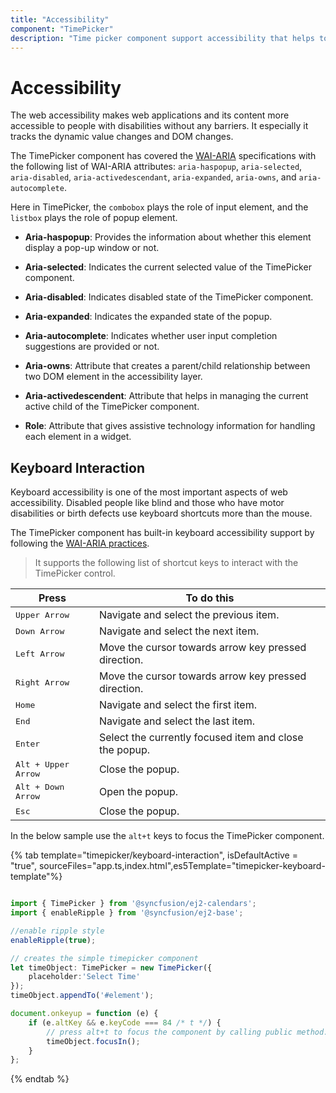 ```yaml
---
title: "Accessibility"
component: "TimePicker"
description: "Time picker component support accessibility that helps to access all the features through the keyboard, on-screen readers, or other assertive technology devices."
---
```


# Accessibility

The web accessibility makes web applications and its content more accessible to people with disabilities
without any barriers. It especially
it tracks the dynamic value changes and DOM changes.

The TimePicker component has covered the [WAI-ARIA](http://www.w3.org/WAI/PF/aria-practices)
specifications with the following list of WAI-ARIA
attributes: `aria-haspopup`, `aria-selected`, `aria-disabled`, `aria-activedescendant`,
`aria-expanded`, `aria-owns`, and `aria-autocomplete`.

Here in TimePicker, the `combobox` plays the role of input element, and the `listbox` plays the role of popup element.

* **Aria-haspopup**: Provides the information about whether this element display a pop-up window or not.

* **Aria-selected**: Indicates the current selected value of the TimePicker component.

* **Aria-disabled**: Indicates disabled state of the TimePicker component.

* **Aria-expanded**: Indicates the expanded state of the popup.

* **Aria-autocomplete**: Indicates whether user input completion suggestions are provided or not.

* **Aria-owns**: Attribute that creates a parent/child relationship between two DOM element in the accessibility layer.

* **Aria-activedescendent**: Attribute that helps in managing the current active child of the TimePicker component.

* **Role**: Attribute that gives assistive technology information for handling each element in a widget.

## Keyboard Interaction

Keyboard accessibility is one of the most important aspects of web accessibility. Disabled people like blind and those who have motor disabilities or birth defects use keyboard shortcuts more than the mouse.

The TimePicker component has built-in keyboard accessibility support by following the
[WAI-ARIA practices](http://www.w3.org/WAI/PF/aria-practices).

> It supports the following list of shortcut keys to interact with the TimePicker control.

| **Press** | **To do this** |
| --- | --- |
| <kbd>Upper Arrow</kbd> | Navigate and select the previous item. |
| <kbd>Down Arrow</kbd> | Navigate and select the next item. |
| <kbd>Left Arrow</kbd> | Move the cursor towards arrow key pressed direction. |
| <kbd>Right Arrow</kbd> | Move the cursor towards arrow key pressed direction. |
| <kbd>Home</kbd> | Navigate and select the first item. |
| <kbd>End</kbd> | Navigate and select the last item. |
| <kbd>Enter</kbd> | Select the currently focused item and close the popup. |
| <kbd>Alt + Upper Arrow</kbd> | Close the popup. |
| <kbd>Alt + Down Arrow</kbd> | Open the popup. |
| <kbd>Esc</kbd> | Close the popup. |

In the below sample use the `alt+t` keys to focus the TimePicker component.

{% tab template="timepicker/keyboard-interaction", isDefaultActive = "true", sourceFiles="app.ts,index.html",es5Template="timepicker-keyboard-template"%}

```typescript

import { TimePicker } from '@syncfusion/ej2-calendars';
import { enableRipple } from '@syncfusion/ej2-base';

//enable ripple style
enableRipple(true);

// creates the simple timepicker component
let timeObject: TimePicker = new TimePicker({
    placeholder:'Select Time'
});
timeObject.appendTo('#element');

document.onkeyup = function (e) {
    if (e.altKey && e.keyCode === 84 /* t */) {
        // press alt+t to focus the component by calling public method.
        timeObject.focusIn();
    }
};

```

{% endtab %}